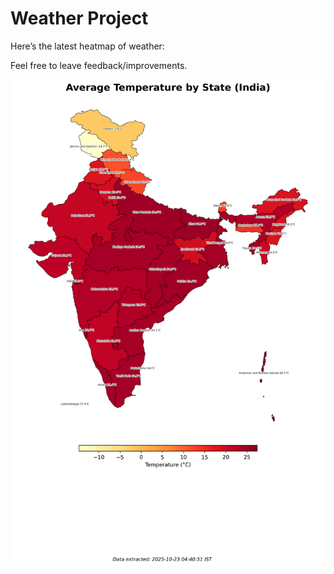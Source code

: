 # Weather Project

Here’s the latest heatmap of weather:

Feel free to leave feedback/improvements.

![India Heatmap](docs/assets/india_heatmap.png?v=F9647D)
